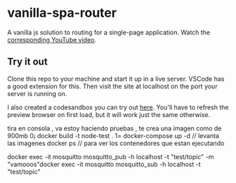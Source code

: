 # vanilla-spa-router

A vanilla js solution to routing for a single-page application.
Watch the [corresponding YouTube video](https://youtu.be/ZleShIpv5zQ).

## Try it out

Clone this repo to your machine and start it up in a live server. VSCode has a good extension for this. Then visit the site at localhost on the port your server is running on.

I also created a codesandbox you can try out [here](https://codesandbox.io/s/vanilla-spa-router-59tyx?file=/js/router.js). You'll have to refresh the preview browser on first load, but it will work just the same otherwise.


tira en consola , va estoy haciendo pruebas , te crea una imagen como de 900mb
0¡ docker build -t node-test .
1= docker-compose up -d // levanta las imagenes
docker ps // para ver los contenedores que estan ejecutando

docker exec -it mosquitto mosquitto_pub -h localhost -t "test/topic" -m "vamooos"docker exec -it mosquitto mosquitto_sub -h localhost -t "test/topic" 